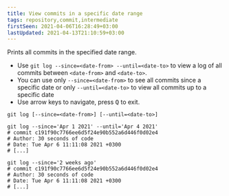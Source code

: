 ```yaml
---
title: View commits in a specific date range
tags: repository,commit,intermediate
firstSeen: 2021-04-06T16:28:49+03:00
lastUpdated: 2021-04-13T21:10:59+03:00
---
```


Prints all commits in the specified date range.

- Use `git log --since=<date-from> --until=<date-to>` to view a log of all commits between `<date-from>` and `<date-to>`.
- You can use only `--since=<date-from>` to see all commits since a specific date or only `--until=<date-to>` to view all commits up to a specific date
- Use arrow keys to navigate, press <kbd>Q</kbd> to exit.

```shell
git log [--since=<date-from>] [--until=<date-to>]
```

```shell
git log --since='Apr 1 2021' --until='Apr 4 2021'
# commit c191f90c7766ee6d5f24e90b552a6d446f0d02e4
# Author: 30 seconds of code
# Date: Tue Apr 6 11:11:08 2021 +0300
# [...]

git log --since='2 weeks ago'
# commit c191f90c7766ee6d5f24e90b552a6d446f0d02e4
# Author: 30 seconds of code
# Date: Tue Apr 6 11:11:08 2021 +0300
# [...]
```

